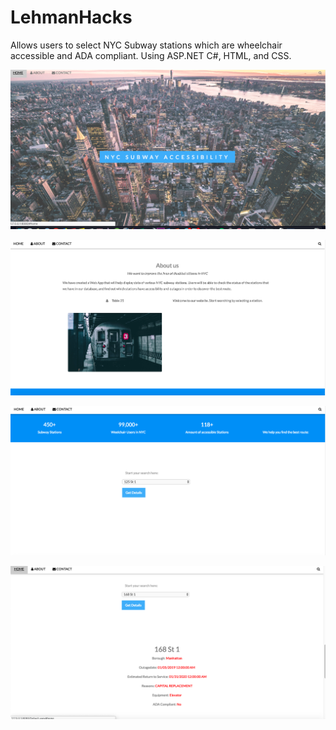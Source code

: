 # LehmanHacks
Allows users to select NYC Subway stations which are wheelchair accessible and ADA compliant.
Using ASP.NET C#, HTML, and CSS.

![image](https://github.com/sabrisonmez54/LehmanHacks/blob/master/LshacksSC/first.png)


![image](https://github.com/sabrisonmez54/LehmanHacks/blob/master/LshacksSC/second.png)



![image](https://github.com/sabrisonmez54/LehmanHacks/blob/master/LshacksSC/third.png)



![image](https://github.com/sabrisonmez54/LehmanHacks/blob/master/LshacksSC/fourth.png)
